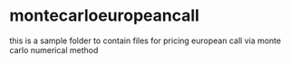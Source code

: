 # montecarloeuropeancall

this is a sample folder to contain files for pricing european call via monte carlo numerical method
